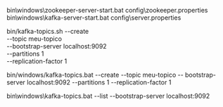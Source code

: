 bin\windows\zookeeper-server-start.bat config\zookeeper.properties
bin\windows\kafka-server-start.bat config\server.properties

bin/kafka-topics.sh --create \
  --topic meu-topico \
  --bootstrap-server localhost:9092 \
  --partitions 1 \
  --replication-factor 1

bin/windows/kafka-topics.bat --create --topic meu-topico -- bootstrap-server localhost:9092 --partitions 1 --replication-factor 1

bin\windows\kafka-topics.bat --list --bootstrap-server localhost:9092